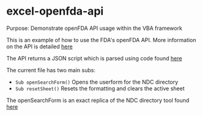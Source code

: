 # excel-openfda-api
Purpose: Demonstrate openFDA API usage within the VBA framework


This is an example of how to use the FDA's openFDA API. More information on the API is detailed [here](https://open.fda.gov/)


The API returns a JSON script which is parsed using code found [here](https://github.com/omegastripes/VBA-JSON-parser)


The current file has two main subs:
- `Sub openSearchForm()` Opens the userform for the NDC directory
- `Sub resetSheet()` Resets the formatting and clears the active sheet


The openSearchForm is an exact replica of the NDC directory tool found [here](https://www.accessdata.fda.gov/scripts/cder/ndc/index.cfm)
